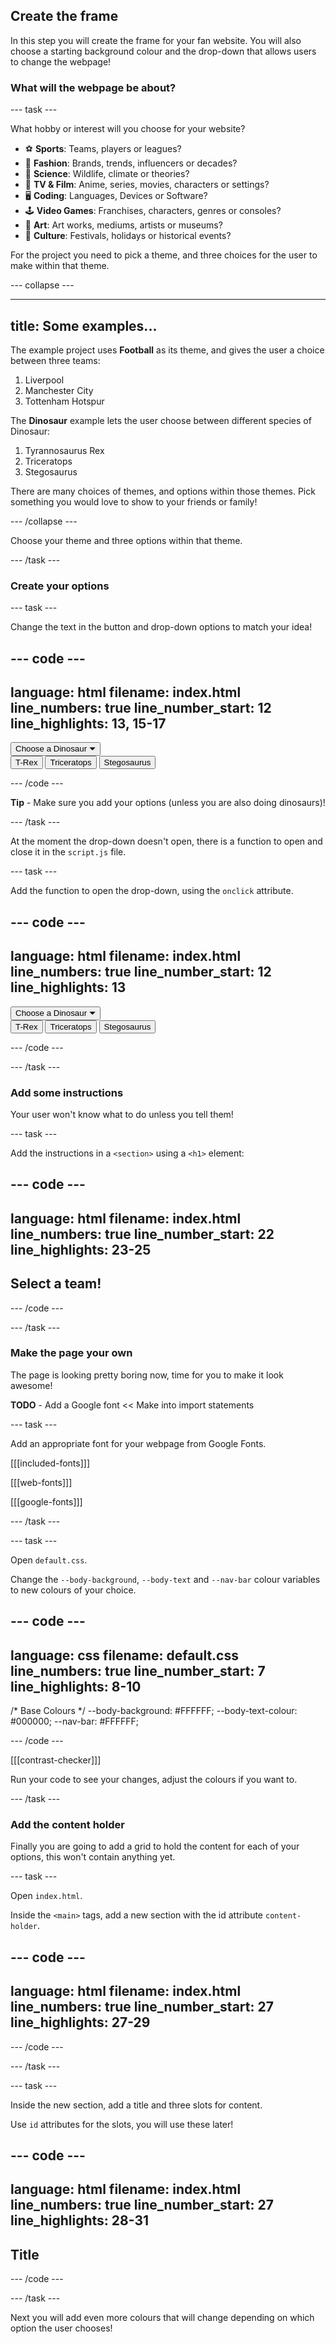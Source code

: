 ## Create the frame

In this step you will create the frame for your fan website. You will also choose a starting background colour and the drop-down that allows users to change the webpage!

### What will the webpage be about?

--- task ---

What hobby or interest will you choose for your website?

+ ⚽️ **Sports**: Teams, players or leagues?
+ 👗 **Fashion**: Brands, trends, influencers or decades?
+ 🔬 **Science**: Wildlife, climate or theories?
+ 🎥 **TV & Film**: Anime, series, movies, characters or settings?
+ 🖥️ **Coding**: Languages, Devices or Software?
+ 🕹️ **Video Games**: Franchises, characters, genres or consoles?
+ 🎨 **Art**: Art works, mediums, artists or museums?
+ 👥 **Culture**: Festivals, holidays or historical events?

For the project you need to pick a theme, and three choices for the user to make within that theme.

--- collapse ---

---
title: Some examples...
---

The example project uses **Football** as its theme, and gives the user a choice between three teams:
1. Liverpool
2. Manchester City
3. Tottenham Hotspur

The **Dinosaur** example lets the user choose between different species of Dinosaur:
1. Tyrannosaurus Rex
2. Triceratops
3. Stegosaurus

There are many choices of themes, and options within those themes. Pick something you would love to show to your friends or family!

--- /collapse ---

Choose your theme and three options within that theme.

--- /task ---

### Create your options

--- task ---

Change the text in the button and drop-down options to match your idea!

--- code ---
---
language: html
filename: index.html
line_numbers: true
line_number_start: 12
line_highlights: 13, 15-17
---

<div class="dropdown">
  <button>Choose a Dinosaur &#9207;</button>
  <div id="dropdown-options">
    <button>T-Rex</button>
    <button>Triceratops</button>
    <button>Stegosaurus</button>
  </div>
</div>

--- /code ---

**Tip** - Make sure you add your options (unless you are also doing dinosaurs)!

--- /task ---

At the moment the drop-down doesn't open, there is a function to open and close it in the `script.js` file. 

--- task ---

Add the function to open the drop-down, using the `onclick` attribute.

--- code ---
---
language: html
filename: index.html
line_numbers: true
line_number_start: 12
line_highlights: 13
---

<div class="dropdown">
  <button onclick="openDropdown()">Choose a Dinosaur &#9207;</button>
  <div id="dropdown-options">
    <button>T-Rex</button>
    <button>Triceratops</button>
    <button>Stegosaurus</button>
  </div>
</div>

--- /code ---

--- /task ---

### Add some instructions

Your user won't know what to do unless you tell them! 

--- task ---

Add the instructions in a `<section>` using a `<h1>` element:

--- code ---
---
language: html
filename: index.html
line_numbers: true
line_number_start: 22
line_highlights: 23-25
---

<main>
  <section id="instruction">
    <h1>Select a team!</h1>
  </section>
</main>

--- /code ---

--- /task ---

### Make the page your own

The page is looking pretty boring now, time for you to make it look awesome!

**TODO** - Add a Google font << Make into import statements

--- task ---

Add an appropriate font for your webpage from Google Fonts.

[[[included-fonts]]]

[[[web-fonts]]]

[[[google-fonts]]]

--- /task ---

--- task ---

Open `default.css`. 

Change the `--body-background`, `--body-text` and `--nav-bar` colour variables to new colours of your choice.

--- code ---
---
language: css
filename: default.css
line_numbers: true
line_number_start: 7
line_highlights: 8-10
---

/* Base Colours */
  --body-background: #FFFFFF;
  --body-text-colour: #000000;
  --nav-bar: #FFFFFF;

--- /code ---

[[[contrast-checker]]]

Run your code to see your changes, adjust the colours if you want to. 

--- /task ---

### Add the content holder

Finally you are going to add a grid to hold the content for each of your options, this won't contain anything yet. 

--- task ---

Open `index.html`. 

Inside the `<main>` tags, add a new section with the id attribute `content-holder`. 

--- code ---
---
language: html
filename: index.html
line_numbers: true
line_number_start: 27
line_highlights: 27-29
---

  <section id="content-holder">

  </section>
</main> 

--- /code ---

--- /task ---

--- task ---

Inside the new section, add a title and three slots for content. 

Use `id` attributes for the slots, you will use these later!

--- code ---
---
language: html
filename: index.html
line_numbers: true
line_number_start: 27
line_highlights: 28-31
---

  <section id="content-holder">
    <h1 id="title">Title</h1>
    <div id="slot-1" class="content"></div>
    <div id="slot-2" class="content"></div>
    <div id="slot-3" class="content"></div>
  </section>
</main> 

--- /code ---

--- /task ---

Next you will add even more colours that will change depending on which option the user chooses!